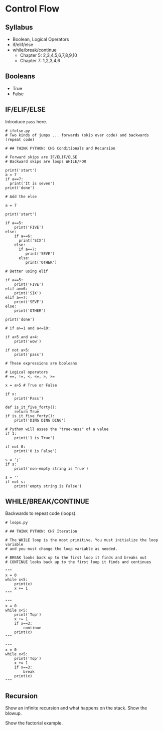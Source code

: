 # Control Flow

## Syllabus

  * Boolean, Logical Operators
  * if/elif/else
  * while/break/continue
    - Chapter 5: 2,3,4,5,6,7,8,9,10
    - Chapter 7: 1,2,3,4,6
    
## Booleans

  * True
  * False

## IF/ELIF/ELSE

Introduce `pass` here.

```
# ifelse.py
# Two kinds of jumps ... forwards (skip over code) and backwards (repeat code)

# ## THINK PYTHON: CH5 Conditionals and Recursion

# Forward skips are IF/ELIF/ELSE
# Backward skips are loops WHILE/FOR

print('start')
a = 7
if a==7:
  print('It is seven')
print('done')

# Add the else

a = 7

print('start')

if a==5:
    print('FIVE')
else:
    if a==6:
      print('SIX')
    else:
      if a==7:
         print('SEVE')
      else:
         print('OTHER')

# Better using elif

if a==5:
    print('FIVE')
elif a==6:
    print('SIX')
elif a==7:
    print('SEVE')
else:
    print('OTHER')
    
print('done')
        
# if a>=1 and a<=10:

if a>5 and a<4:
    print('wow')
    
if not a>5:
    print('pass')
    
# These expressions are booleans

# Logical operators
# ==, !=, <, <=, >, >=

x = a>5 # True or False

if x:
    print('Pass')

def is_it_five_forty():
    return True    
if is_it_five_forty():
    print('DING DING DING')
    
# Python will asses the "true-ness" of a value
if 1:
    print('1 is True')

if not 0:
    print('0 is False')
  
s = 'j'  
if s:
    print('non-empty string is True')
    
s = ''
if not s:
    print('empty string is False')
```

## WHILE/BREAK/CONTINUE

Backwards to repeat code (loops).

```
# loops.py

# ## THINK PYTHON: CH7 Iteration

# The WHILE loop is the most primitive. You must initialize the loop variable
# and you must change the loop variable as needed.

# BREAK looks back up to the first loop it finds and breaks out
# CONTINUE looks back up to the first loop it finds and continues

"""
x = 0
while x<5:
    print(x)
    x += 1
"""

"""
x = 0
while x<5:
    print('Top')
    x += 1
    if x==3:
        continue
    print(x)
"""

"""
x = 0
while x<5:
    print('Top')
    x += 1
    if x==3:
        break
    print(x)
"""
```

## Recursion

Show an infinite recursion and what happens on the stack. Show the blowup.

Show the factorial example.